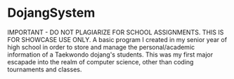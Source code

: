 # DojangSystem
IMPORTANT - DO NOT PLAGIARIZE FOR SCHOOL ASSIGNMENTS. THIS IS FOR SHOWCASE USE ONLY. A basic program I created in my senior year of high school in order to store and manage the personal/academic information of a Taekwondo dojang's students. This was my first major escapade into the realm of computer science, other than coding tournaments and classes.
